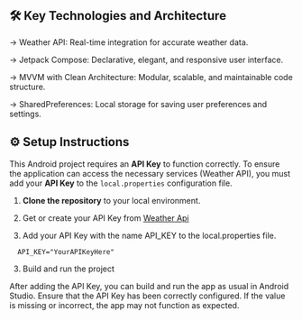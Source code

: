 ## 🛠️ **Key Technologies and Architecture**

-> Weather API: Real-time integration for accurate weather data.

-> Jetpack Compose: Declarative, elegant, and responsive user interface.

-> MVVM with Clean Architecture: Modular, scalable, and maintainable code structure.

-> SharedPreferences: Local storage for saving user preferences and settings.


## ⚙️ **Setup Instructions**


This Android project requires an **API Key** to function correctly. To ensure the application can access the necessary services (Weather API), you must add your **API Key** to the `local.properties` configuration file.

1. **Clone the repository** to your local environment.
2. Get or create your API Key from [Weather Api](https://www.weatherapi.com/docs/)

3. Add your API Key with the name API_KEY to the local.properties file. 

```properties
  API_KEY="YourAPIKeyHere"
```
3. Build and run the project

After adding the API Key, you can build and run the app as usual in Android Studio.
Ensure that the API Key has been correctly configured. If the value is missing or incorrect, the app may not function as expected.
